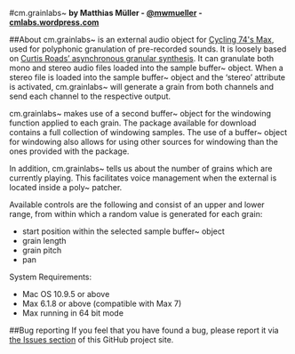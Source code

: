 #cm.grainlabs~
**by Matthias Müller - [@mwmueller](https://twitter.com/mwmueller) - [cmlabs.wordpress.com](https://cmlabs.wordpress.com/)**

##About
cm.grainlabs~ is an external audio object for [Cycling 74's Max](https://cycling74.com), used for polyphonic granulation of pre-recorded sounds. It is loosely based on [Curtis Roads’ asynchronous granular synthesis](http://www.granularsynthesis.com/hthesis/sync.html). It can granulate both mono and stereo audio files loaded into the sample buffer~ object. When a stereo file is loaded into the sample buffer~ object and the ‘stereo’ attribute is activated, cm.grainlabs~ will generate a grain from both channels and send each channel to the respective output.

cm.grainlabs~ makes use of a second buffer~ object for the windowing function applied to each grain. The package available for download contains a full collection of windowing samples. The use of a buffer~ object for windowing also allows for using other sources for windowing than the ones provided with the package.

In addition, cm.grainlabs~ tells us about the number of grains which are currently playing. This facilitates voice management when the external is located inside a poly~ patcher.

Available controls are the following and consist of an upper and lower range, from within which a random value is generated for each grain:
* start position within the selected sample buffer~ object
* grain length
* grain pitch
* pan

System Requirements:
* Mac OS 10.9.5 or above
* Max 6.1.8 or above (compatible with Max 7)
* Max running in 64 bit mode

##Bug reporting
If you feel that you have found a bug, please report it via [the Issues section](https://github.com/CircuitMusicLabs/cm.grainlabs/issues) of this GitHub project site.
